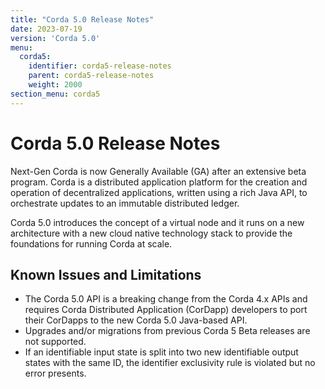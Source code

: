 ```yaml
---
title: "Corda 5.0 Release Notes"
date: 2023-07-19
version: 'Corda 5.0'
menu:
  corda5:
    identifier: corda5-release-notes
    parent: corda5-release-notes
    weight: 2000
section_menu: corda5
---
```

# Corda 5.0 Release Notes
Next-Gen Corda is now Generally Available (GA) after an extensive beta program. Corda is a distributed application platform for the creation and operation of decentralized applications, written using a rich Java API, to orchestrate updates to an immutable distributed ledger. 

Corda 5.0 introduces the concept of a virtual node and it runs on a new architecture with a new cloud native technology stack to provide the foundations for running Corda at scale. 

## Known Issues and Limitations

* The Corda 5.0 API is a breaking change from the Corda 4.x APIs and requires Corda Distributed Application (CorDapp) developers to port their CorDapps to the new Corda 5.0 Java-based API.
* Upgrades and/or migrations from previous Corda 5 Beta releases are not supported.
* If an identifiable input state is split into two new identifiable output states with the same ID, the identifier exclusivity rule is violated but no error presents.